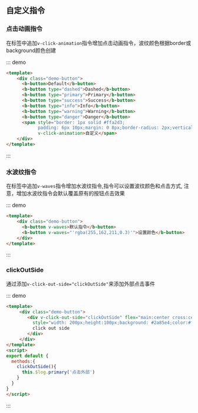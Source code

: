 ## 自定义指令

<template>
    <div class="global-anchor">
      <b-anchor :scroll-offset="100">
        <b-anchor-link href="#dian-ji-dong-hua-zhi-ling" title="点击动画指令"></b-anchor-link>
        <b-anchor-link href="#shui-bo-wen-zhi-ling" title="水波纹指令"></b-anchor-link>
        <b-anchor-link href="#click-out-side" title="click-out-side"></b-anchor-link>
      </b-anchor>
    </div>
</template>


### 点击动画指令

在标签中追加`v-click-animation`指令增加点击动画指令，波纹颜色根据border或background颜色创建

::: demo
```html
<template>
    <div class="demo-button">
      <b-button>Default</b-button>
      <b-button type="dashed">Dashed</b-button>
      <b-button type="primary">Primary</b-button>
      <b-button type="success">Success</b-button>
      <b-button type="info">Info</b-button>
      <b-button type="warning">Warning</b-button>
      <b-button type="danger">Danger</b-button>
      <span style="border: 1px solid #ffa2d3; 
            padding: 6px 10px;margin: 0 8px;border-radius: 2px;vertical-align: middle;" 
            v-click-animation>自定义</span>
    </div>
</template>
```
:::

### 水波纹指令

在标签中追加`v-waves`指令增加水波纹指令,指令可以设置波纹颜色和点击方式,
注意，增加水波纹指令会默认覆盖原有的按钮点击效果

::: demo
```html
<template>
    <div class="demo-button">
      <b-button v-waves>默认指令</b-button>
      <b-button v-waves="'rgba(255,162,211,0.3)'">设置颜色</b-button>
    </div>
</template>
```
:::

### clickOutSide

通过添加`v-click-out-side="clickOutSide"`来添加外部点击事件

::: demo
```html
<template>
     <div class="demo-button">
        <div v-click-out-side="clickOutSide" flex="main:center cross:center"
          style="width: 200px;height:100px;background: #2a85e4;color:#fff;font-size: 20px;">
          click out side
        </div>
     </div>
</template>
<script>
export default {
  methods:{
    clickOutSide(){ 
      this.$log.primary('点击外部')
    }
  } 
}
</script>
```
:::
